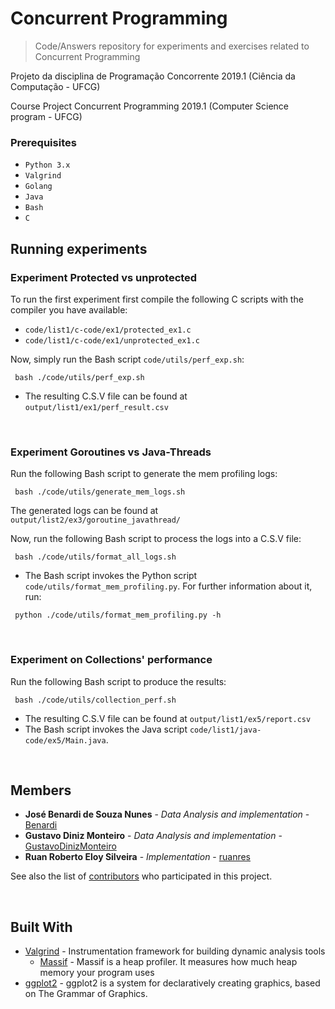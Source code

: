 # Concurrent Programming

> Code/Answers repository for experiments and exercises related to Concurrent Programming

Projeto da disciplina de Programação Concorrente 2019.1 (Ciência da Computação - UFCG)

Course Project Concurrent Programming 2019.1 (Computer Science program - UFCG)

### Prerequisites

* `Python 3.x`
* `Valgrind`
* `Golang`
* `Java`
* `Bash`
* `C`

## Running experiments

### Experiment Protected vs unprotected 

To run the first experiment first compile the following C scripts with the compiler you have available:

* `code/list1/c-code/ex1/protected_ex1.c` 
* `code/list1/c-code/ex1/unprotected_ex1.c`

Now, simply run the Bash script `code/utils/perf_exp.sh`:

```
 bash ./code/utils/perf_exp.sh
```

* The resulting C.S.V file can be found at `output/list1/ex1/perf_result.csv`

<br>

### Experiment Goroutines vs Java-Threads

Run the following Bash script to generate the mem profiling logs:

```
 bash ./code/utils/generate_mem_logs.sh
```

The generated logs can be found at `output/list2/ex3/goroutine_javathread/`

Now, run the following Bash script to process the logs into a C.S.V file:

```
 bash ./code/utils/format_all_logs.sh
```

* The Bash script invokes the Python script `code/utils/format_mem_profiling.py`. For further information about it, run:

```
 python ./code/utils/format_mem_profiling.py -h
```

<br>

### Experiment on Collections' performance

Run the following Bash script to produce the results:

```
 bash ./code/utils/collection_perf.sh
```

* The resulting C.S.V file can be found at `output/list1/ex5/report.csv`
* The Bash script invokes the Java script `code/list1/java-code/ex5/Main.java`.

<br>

## Members

* **José Benardi de Souza Nunes** - *Data Analysis and implementation* - [Benardi](https://github.com/Benardi)
* **Gustavo Diniz Monteiro** - *Data Analysis and implementation* - [GustavoDinizMonteiro](https://github.com/GustavoDinizMonteiro)
* **Ruan Roberto Eloy Silveira** - *Implementation* - [ruanres](https://github.com/ruanres)

See also the list of [contributors](https://github.com/Benardi/concurrent_prog/contributors) who participated in this project.

<br>

## Built With

* [Valgrind](http://valgrind.org/) -  Instrumentation framework for building dynamic analysis tools
    + [Massif](http://valgrind.org/docs/manual/ms-manual.html/) -  Massif is a heap profiler. It measures how much heap memory your program uses
 * [ggplot2](http://valgrind.org/) - ggplot2 is a system for declaratively creating graphics, based on The Grammar of Graphics.